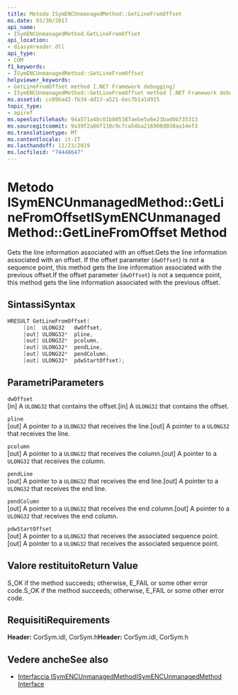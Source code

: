 ```yaml
---
title: Metodo ISymENCUnmanagedMethod::GetLineFromOffset
ms.date: 03/30/2017
api_name:
- ISymENCUnmanagedMethod.GetLineFromOffset
api_location:
- diasymreader.dll
api_type:
- COM
f1_keywords:
- ISymENCUnmanagedMethod::GetLineFromOffset
helpviewer_keywords:
- GetLineFromOffset method [.NET Framework debugging]
- ISymENCUnmanagedMethod::GetLineFromOffset method [.NET Framework debugging]
ms.assetid: cc09bad2-fb34-4d13-a521-6ec7b1a1d915
topic_type:
- apiref
ms.openlocfilehash: 94a571a4bc01b805387aebe5a6e23bad0b735313
ms.sourcegitcommit: 9a39f2a06f110c9c7ca54ba216900d038aa14ef3
ms.translationtype: MT
ms.contentlocale: it-IT
ms.lasthandoff: 11/23/2019
ms.locfileid: "74448647"
---
```

# <a name="isymencunmanagedmethodgetlinefromoffset-method"></a><span data-ttu-id="986a4-102">Metodo ISymENCUnmanagedMethod::GetLineFromOffset</span><span class="sxs-lookup"><span data-stu-id="986a4-102">ISymENCUnmanagedMethod::GetLineFromOffset Method</span></span>
<span data-ttu-id="986a4-103">Gets the line information associated with an offset.</span><span class="sxs-lookup"><span data-stu-id="986a4-103">Gets the line information associated with an offset.</span></span> <span data-ttu-id="986a4-104">If the offset parameter (`dwOffset`) is not a sequence point, this method gets the line information associated with the previous offset.</span><span class="sxs-lookup"><span data-stu-id="986a4-104">If the offset parameter (`dwOffset`) is not a sequence point, this method gets the line information associated with the previous offset.</span></span>  
  
## <a name="syntax"></a><span data-ttu-id="986a4-105">Sintassi</span><span class="sxs-lookup"><span data-stu-id="986a4-105">Syntax</span></span>  
  
```cpp  
HRESULT GetLineFromOffset(  
     [in]  ULONG32   dwOffset,  
     [out] ULONG32*  pline,  
     [out] ULONG32*  pcolumn,  
     [out] ULONG32*  pendLine,  
     [out] ULONG32*  pendColumn,  
     [out] ULONG32*  pdwStartOffset);  
```  
  
## <a name="parameters"></a><span data-ttu-id="986a4-106">Parametri</span><span class="sxs-lookup"><span data-stu-id="986a4-106">Parameters</span></span>  
 `dwOffset`  
 <span data-ttu-id="986a4-107">[in] A `ULONG32` that contains the offset.</span><span class="sxs-lookup"><span data-stu-id="986a4-107">[in] A `ULONG32` that contains the offset.</span></span>  
  
 `pline`  
 <span data-ttu-id="986a4-108">[out] A pointer to a `ULONG32` that receives the line.</span><span class="sxs-lookup"><span data-stu-id="986a4-108">[out] A pointer to a `ULONG32` that receives the line.</span></span>  
  
 `pcolumn`  
 <span data-ttu-id="986a4-109">[out] A pointer to a `ULONG32` that receives the column.</span><span class="sxs-lookup"><span data-stu-id="986a4-109">[out] A pointer to a `ULONG32` that receives the column.</span></span>  
  
 `pendLine`  
 <span data-ttu-id="986a4-110">[out] A pointer to a `ULONG32` that receives the end line.</span><span class="sxs-lookup"><span data-stu-id="986a4-110">[out] A pointer to a `ULONG32` that receives the end line.</span></span>  
  
 `pendColumn`  
 <span data-ttu-id="986a4-111">[out] A pointer to a `ULONG32` that receives the end column.</span><span class="sxs-lookup"><span data-stu-id="986a4-111">[out] A pointer to a `ULONG32` that receives the end column.</span></span>  
  
 `pdwStartOffset`  
 <span data-ttu-id="986a4-112">[out] A pointer to a `ULONG32` that receives the associated sequence point.</span><span class="sxs-lookup"><span data-stu-id="986a4-112">[out] A pointer to a `ULONG32` that receives the associated sequence point.</span></span>  
  
## <a name="return-value"></a><span data-ttu-id="986a4-113">Valore restituito</span><span class="sxs-lookup"><span data-stu-id="986a4-113">Return Value</span></span>  
 <span data-ttu-id="986a4-114">S_OK if the method succeeds; otherwise, E_FAIL or some other error code.</span><span class="sxs-lookup"><span data-stu-id="986a4-114">S_OK if the method succeeds; otherwise, E_FAIL or some other error code.</span></span>  
  
## <a name="requirements"></a><span data-ttu-id="986a4-115">Requisiti</span><span class="sxs-lookup"><span data-stu-id="986a4-115">Requirements</span></span>  
 <span data-ttu-id="986a4-116">**Header:** CorSym.idl, CorSym.h</span><span class="sxs-lookup"><span data-stu-id="986a4-116">**Header:** CorSym.idl, CorSym.h</span></span>  
  
## <a name="see-also"></a><span data-ttu-id="986a4-117">Vedere anche</span><span class="sxs-lookup"><span data-stu-id="986a4-117">See also</span></span>

- [<span data-ttu-id="986a4-118">Interfaccia ISymENCUnmanagedMethod</span><span class="sxs-lookup"><span data-stu-id="986a4-118">ISymENCUnmanagedMethod Interface</span></span>](../../../../docs/framework/unmanaged-api/diagnostics/isymencunmanagedmethod-interface.md)
